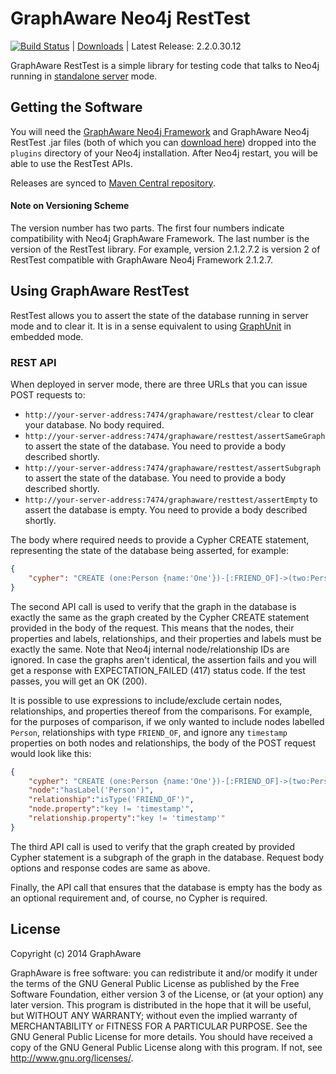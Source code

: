 GraphAware Neo4j RestTest
=========================

[![Build Status](https://travis-ci.org/graphaware/neo4j-resttest.png)](https://travis-ci.org/graphaware/neo4j-resttest) | <a href="http://graphaware.com/downloads/" target="_blank">Downloads</a> | Latest Release: 2.2.0.30.12

GraphAware RestTest is a simple library for testing code that talks to Neo4j running in <a href="http://docs.neo4j.org/chunked/stable/server-installation.html" target="_blank">standalone server</a> mode.

Getting the Software
--------------------

You will need the <a href="https://github.com/graphaware/neo4j-framework" target="_blank">GraphAware Neo4j Framework</a> and GraphAware Neo4j RestTest .jar files (both of which you can <a href="http://graphaware.com/downloads/" target="_blank">download here</a>) dropped
into the `plugins` directory of your Neo4j installation. After Neo4j restart, you will be able to use the RestTest APIs.

Releases are synced to <a href="http://search.maven.org/#search%7Cga%7C1%7Ca%3A%22resttest%22" target="_blank">Maven Central repository</a>.

#### Note on Versioning Scheme

The version number has two parts. The first four numbers indicate compatibility with Neo4j GraphAware Framework.
 The last number is the version of the RestTest library. For example, version 2.1.2.7.2 is version 2 of RestTest
 compatible with GraphAware Neo4j Framework 2.1.2.7.

Using GraphAware RestTest
-------------------------

RestTest allows you to assert the state of the database running in server mode and to clear it. It is in a sense equivalent
to using <a href="http://graphaware.com/neo4j/2014/05/29/graph-unit-neo4j-unit-testing.html" target="_blank">GraphUnit</a> in
embedded mode.

### REST API

When deployed in server mode, there are three URLs that you can issue POST requests to:
* `http://your-server-address:7474/graphaware/resttest/clear` to clear your database. No body required.
* `http://your-server-address:7474/graphaware/resttest/assertSameGraph` to assert the state of the database. You need to provide a body described shortly.
* `http://your-server-address:7474/graphaware/resttest/assertSubgraph` to assert the state of the database. You need to provide a body described shortly.
* `http://your-server-address:7474/graphaware/resttest/assertEmpty` to assert the database is empty. You need to provide a body described shortly.

The body where required needs to provide a Cypher CREATE statement, representing the state of the database being asserted,
for example:

```json
{
    "cypher": "CREATE (one:Person {name:'One'})-[:FRIEND_OF]->(two:Person {name:'Two'})"
}
```

The second API call is used to verify that the graph in the database is exactly the same as the graph created by the Cypher
CREATE statement provided in the body of the request. This means that the nodes, their properties and labels, relationships,
and their properties and labels must be exactly the same. Note that Neo4j internal node/relationship IDs are ignored.
In case the graphs aren't identical, the assertion fails and you will get a response with EXPECTATION_FAILED (417) status code.
If the test passes, you will get an OK (200).

It is possible to use expressions to include/exclude certain nodes, relationships, and properties thereof from the comparisons.
For example, for the purposes of comparison, if we only wanted to include nodes labelled `Person`, relationships with type `FRIEND_OF`, and ignore any
`timestamp` properties on both nodes and relationships, the body of the POST request would look like this:

```json
{
    "cypher": "CREATE (one:Person {name:'One'})-[:FRIEND_OF]->(two:Person {name:'Two'})",
    "node":"hasLabel('Person')",
    "relationship":"isType('FRIEND_OF')",
    "node.property":"key != 'timestamp'",
    "relationship.property":"key != 'timestamp'"
}
```

The third API call is used to verify that the graph created by provided Cypher statement is a subgraph of the graph in the database.
Request body options and response codes are same as above.

Finally, the API call that ensures that the database is empty has the body as an optional requirement and, of course,
no Cypher is required.

License
-------

Copyright (c) 2014 GraphAware

GraphAware is free software: you can redistribute it and/or modify it under the terms of the GNU General Public License
as published by the Free Software Foundation, either version 3 of the License, or (at your option) any later version.
This program is distributed in the hope that it will be useful, but WITHOUT ANY WARRANTY; without even the implied
warranty of MERCHANTABILITY or FITNESS FOR A PARTICULAR PURPOSE. See the GNU General Public License for more details.
You should have received a copy of the GNU General Public License along with this program.
If not, see <http://www.gnu.org/licenses/>.
